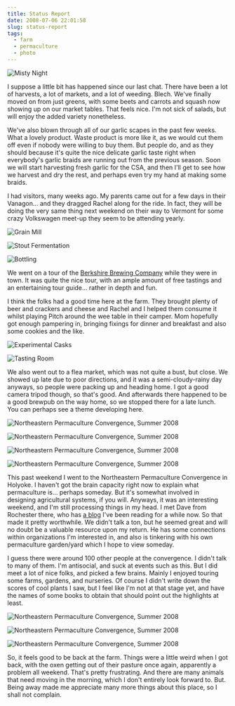 ```yaml
---
title: Status Report
date: 2008-07-06 22:01:58
slug: status-report
tags:
  - farm
  - permaculture
  - photo
---
```


![Misty Night](2643895200.jpg)

I suppose a little bit has happened since our last chat. There have been a lot of harvests, a lot of markets, and a lot of weeding. Blech. We've finally moved on from just greens, with some beets and carrots and squash now showing up on our market tables. That feels nice. I'm not sick of salads, but will enjoy the added variety nonetheless.

We've also blown through all of our garlic scapes in the past few weeks. What a lovely product. Waste product is more like it, as we would cut them off even if nobody were willing to buy them. But people do, and as they should because it's quite the nice delicate garlic taste right when everybody's garlic braids are running out from the previous season. Soon we will start harvesting fresh garlic for the CSA, and then I'll get to see how we harvest and dry the rest, and perhaps even try my hand at making some braids.

I had visitors, many weeks ago. My parents came out for a few days in their Vanagon... and they dragged Rachel along for the ride. In fact, they will be doing the very same thing next weekend on their way to Vermont for some crazy Volkswagen meet-up they seem to be attending yearly.

![Grain Mill](2586001266.jpg)

![Stout Fermentation](2585207649.jpg)

![Bottling](2586089082.jpg)

We went on a tour of the [Berkshire Brewing Company](https://www.berkshire-brewing.com) while they were in town. It was quite the nice tour, with an ample amount of free tastings and an entertaining tour guide... rather in depth and fun.

I think the folks had a good time here at the farm. They brought plenty of beer and crackers and cheese and Rachel and I helped them consume it whilst playing Pitch around the wee table in their camper. Mom hopefully got enough pampering in, bringing fixings for dinner and breakfast and also some cookies and the like.

![Experimental Casks](2587848450.jpg)

![Tasting Room](2585959648.jpg)

We also went out to a flea market, which was not quite a bust, but close. We showed up late due to poor directions, and it was a semi-cloudy-rainy day anyways, so people were packing up and heading home. I got a good camera tripod though, so that's good. And afterwards there happened to be a good brewpub on the way home, so we stopped there for a late lunch. You can perhaps see a theme developing here.

![Northeastern Permaculture Convergence, Summer 2008](2643073087.jpg)

![Northeastern Permaculture Convergence, Summer 2008](2643101969.jpg)

![Northeastern Permaculture Convergence, Summer 2008](2643965964.jpg)

![Northeastern Permaculture Convergence, Summer 2008](2643951042.jpg)

This past weekend I went to the Northeastern Permaculture Convergence in Holyoke. I haven't got the brain capacity right now to explain what permaculture is... perhaps someday. But it's somewhat involved in designing agricultural systems, if you will. Anyways, it was an interesting weekend, and I'm still processing things in my head. I met Dave from Rochester there, who has [a blog](http://www.greenerminds.com/) I've been reading for a while now. So that made it pretty worthwhile. We didn't talk a ton, but he seemed great and will no doubt be a valuable resource upon my return. He has some connections within organizations I'm interested in, and also is tinkering with his own permaculture garden/yard which I hope to view someday.

I guess there were around 100 other people at the convergence. I didn't talk to many of them. I'm antisocial, and suck at events such as this. But I did meet a lot of nice folks, and picked a few brains. Mainly I enjoyed touring some farms, gardens, and nurseries. Of course I didn't write down the scores of cool plants I saw, but I feel like I'm not at that stage yet, and have the names of some books to obtain that should point out the highlights at least.

![Northeastern Permaculture Convergence, Summer 2008](2643162131.jpg)

![Northeastern Permaculture Convergence, Summer 2008](2644004548.jpg)

![Northeastern Permaculture Convergence, Summer 2008](2643180909.jpg)

So, it feels good to be back at the farm. Things were a little weird when I got back, with the oxen getting out of their pasture once again, apparently a problem all weekend. That's pretty frustrating. And there are many animals that need moving in the morning, which I don't entirely look forward to. But. Being away made me appreciate many more things about this place, so I shall not complain.
